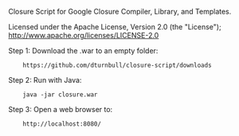Closure Script for Google Closure Compiler, Library, and Templates.

Licensed under the Apache License, Version 2.0 (the "License"); 
<http://www.apache.org/licenses/LICENSE-2.0>


Step 1: Download the .war to an empty folder:

        https://github.com/dturnbull/closure-script/downloads

Step 2: Run with Java:

        java -jar closure.war
        
Step 3: Open a web browser to:

        http://localhost:8080/
